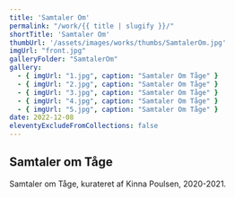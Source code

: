 ```yaml
---
title: 'Samtaler Om'
permalink: "/work/{{ title | slugify }}/"
shortTitle: 'Samtaler Om'
thumbUrl: '/assets/images/works/thumbs/SamtalerOm.jpg'
imgUrl: "front.jpg"
galleryFolder: "SamtalerOm"
gallery:
  - { imgUrl: "1.jpg", caption: "Samtaler Om Tåge" }
  - { imgUrl: "2.jpg", caption: "Samtaler Om Tåge" }
  - { imgUrl: "3.jpg", caption: "Samtaler Om Tåge" }
  - { imgUrl: "4.jpg", caption: "Samtaler Om Tåge" }
  - { imgUrl: "5.jpg", caption: "Samtaler Om Tåge" }
date: 2022-12-08
eleventyExcludeFromCollections: false
---
```


<div class="Txt">
  <h2>Samtaler om Tåge</h2>
  <p>Samtaler om Tåge, kurateret af Kinna Poulsen, 2020-2021.</p>
</div>